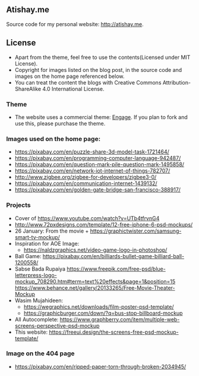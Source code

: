 Atishay.me
-----------

Source code for my personal website: http://atishay.me.

## License
* Apart from the theme, feel free to use the contents(Licensed under MIT License).
* Copyright for images listed on the blog post, in the source code and images on the home page referenced below.
* You can treat the content the blogs with Creative Commons Attribution-ShareAlike 4.0 International License.

### Theme
* The website uses a commercial theme: [Engage](https://graygrids.com/item/engage-free-bootstrap-4-template/). If you plan to fork and use this, please purchase the theme.


### Images used on the home page:
* https://pixabay.com/en/puzzle-share-3d-model-task-1721464/
* https://pixabay.com/en/programming-computer-language-942487/
* https://pixabay.com/en/question-mark-pile-question-mark-1495858/
* https://pixabay.com/en/network-iot-internet-of-things-782707/
* http://www.zigbee.org/zigbee-for-developers/zigbee3-0/
* https://pixabay.com/en/communication-internet-1439132/
* https://pixabay.com/en/golden-gate-bridge-san-francisco-388917/
### Projects
* Cover of https://www.youtube.com/watch?v=UTb4tfrvnG4
* http://www.72pxdesigns.com/template/12-free-iphone-6-psd-mockups/
* 26 January: From the movie + https://graphictwister.com/samsung-smart-tv-mockup/
* Inspiration for AOE Image:
    * https://naldzgraphics.net/video-game-logo-in-photoshop/
* Ball Game: https://pixabay.com/en/billiards-bullet-game-billiard-ball-1200558/
* Sabse Bada Rupaiya https://www.freepik.com/free-psd/blue-letterpress-logo-mockup_708290.htm#term=text%20effects&page=1&position=15
https://www.behance.net/gallery/20133265/Free-Movie-Theater-Mockup
* Wasim Mujahideen:
    * https://wegraphics.net/downloads/film-poster-psd-template/
    * https://graphicburger.com/down/?q=bus-stop-billboard-mockup
* All Autocomplete: https://www.graphberry.com/item/multiple-web-screens-perspective-psd-mockup
* This website: https://freeui.design/the-screens-free-psd-mockup-template/

### Image on the 404 page
* https://pixabay.com/en/ripped-paper-torn-through-broken-2034945/
